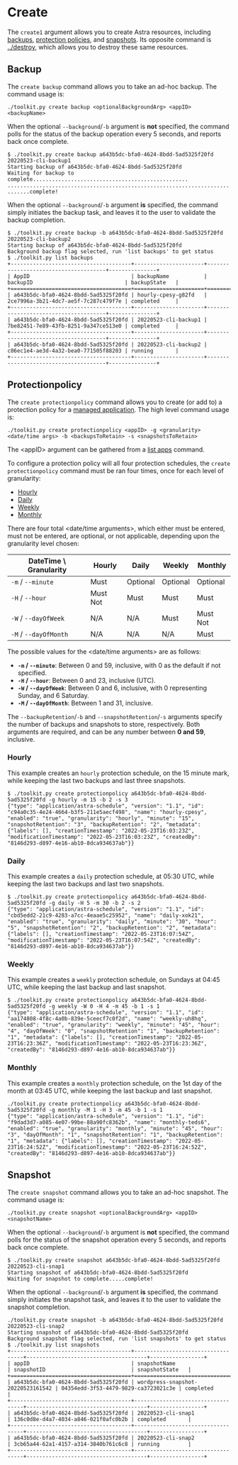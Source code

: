 # Create

The `create1` argument allows you to create Astra resources, including [backups](#backup), [protection policies](#protectionpolicy), and [snapshots](#snapshot).  Its opposite command is [../destroy](../destroy/README.md), which allows you to destroy these same resources.

## Backup

The `create backup` command allows you to take an ad-hoc backup.  The command usage is:

```text
./toolkit.py create backup <optionalBackgroundArg> <appID> <backupName>
```

When the optional `--background`/`-b` argument is **not** specified, the command polls for the status of the backup operation every 5 seconds, and reports back once complete.

```text
$ ./toolkit.py create backup a643b5dc-bfa0-4624-8bdd-5ad5325f20fd 20220523-cli-backup1
Starting backup of a643b5dc-bfa0-4624-8bdd-5ad5325f20fd
Waiting for backup to complete.................................................
...............................................................................
.......complete!
```

When the optional `--background`/`-b` argument **is** specified, the command simply initiates the backup task, and leaves it to the user to validate the backup completion.

```text
$ ./toolkit.py create backup -b a643b5dc-bfa0-4624-8bdd-5ad5325f20fd 20220523-cli-backup2
Starting backup of a643b5dc-bfa0-4624-8bdd-5ad5325f20fd
Background backup flag selected, run 'list backups' to get status
$ ./toolkit.py list backups
+--------------------------------------+----------------------+--------------------------------------+---------------+
| AppID                                | backupName           | backupID                             | backupState   |
+======================================+======================+======================================+===============+
| a643b5dc-bfa0-4624-8bdd-5ad5325f20fd | hourly-cpesy-g82fd   | 2ce7996a-3b21-4dc7-ae5f-7c287c479f7e | completed     |
+--------------------------------------+----------------------+--------------------------------------+---------------+
| a643b5dc-bfa0-4624-8bdd-5ad5325f20fd | 20220523-cli-backup1 | 7be82451-7e89-43fb-8251-9a347ce513e0 | completed     |
+--------------------------------------+----------------------+--------------------------------------+---------------+
| a643b5dc-bfa0-4624-8bdd-5ad5325f20fd | 20220523-cli-backup2 | c06ec1e4-ae3d-4a32-bea0-771505f88203 | running       |
+--------------------------------------+----------------------+--------------------------------------+---------------+
```

## Protectionpolicy

The `create protectionpolicy` command allows you to create (or add to) a protection policy for a [managed application](../manage/README.md#app).  The high level command usage is:

```text
./toolkit.py create protectionpolicy <appID> -g <granularity> <date/time args> -b <backupsToRetain> -s <snapshotsToRetain>
```

The \<appID\> argument can be gathered from a [list apps](../list/README.md#apps) command.

To configure a protection policy will all four protection schedules, the `create protectionpolicy` command must be ran four times, once for each level of granularity:

* [Hourly](#hourly)
* [Daily](#daily)
* [Weekly](#weekly)
* [Monthly](#monthly)

There are four total \<date/time arguments\>, which either must be entered, must not be entered, are optional, or not applicable, depending upon the granularity level chosen:

| DateTime \ Granularity | Hourly   | Daily    | Weekly   | Monthly  |
| ---------------------- | -------- | -------- | -------- | -------- |
| `-m` / `--minute`      | Must     | Optional | Optional | Optional |
| `-H` / `--hour`        | Must Not | Must     | Must     | Must     |
| `-W` / `--dayOfWeek`   | N/A      | N/A      | Must     | Must Not |
| `-M` / `--dayOfMonth`  | N/A      | N/A      | N/A      | Must     |

The possible values for the \<date/time arguments\> are as follows:

* **`-m` / `--minute`**: Between 0 and 59, inclusive, with 0 as the default if not specified.
* **`-H` / `--hour`**: Between 0 and 23, inclusive (UTC).
* **`-W` / `--dayOfWeek`**: Between 0 and 6, inclusive, with 0 representing Sunday, and 6 Saturday.
* **`-M` / `--dayOfMonth`**: Between 1 and 31, inclusive.

The `--backupRetention`/`-b` and `--snapshotRetention`/`-s` arguments specify the number of backups and snapshots to store, respectively.  Both arguments are required, and can be any number between **0 and 59**, inclusive.

### Hourly

This example creates an `hourly` protection schedule, on the 15 minute mark, while keeping the last two backups and last three snapshots.

```text
$ ./toolkit.py create protectionpolicy a643b5dc-bfa0-4624-8bdd-5ad5325f20fd -g hourly -m 15 -b 2 -s 3
{"type": "application/astra-schedule", "version": "1.1", "id": "c94a0c35-4e24-4664-b3f5-211e5aecf498", "name": "hourly-cpesy", "enabled": "true", "granularity": "hourly", "minute": "15", "snapshotRetention": "3", "backupRetention": "2", "metadata": {"labels": [], "creationTimestamp": "2022-05-23T16:03:23Z", "modificationTimestamp": "2022-05-23T16:03:23Z", "createdBy": "8146d293-d897-4e16-ab10-8dca934637ab"}}
```

### Daily

This example creates a `daily` protection schedule, at 05:30 UTC, while keeping the last two backups and last two snapshots.

```text
$ ./toolkit.py create protectionpolicy a643b5dc-bfa0-4624-8bdd-5ad5325f20fd -g daily -H 5 -m 30 -b 2 -s 2
{"type": "application/astra-schedule", "version": "1.1", "id": "cbd5edd2-21c9-4283-a7cc-4eaae5c25952", "name": "daily-xok21", "enabled": "true", "granularity": "daily", "minute": "30", "hour": "5", "snapshotRetention": "2", "backupRetention": "2", "metadata": {"labels": [], "creationTimestamp": "2022-05-23T16:07:54Z", "modificationTimestamp": "2022-05-23T16:07:54Z", "createdBy": "8146d293-d897-4e16-ab10-8dca934637ab"}}
```

### Weekly

This example creates a `weekly` protection schedule, on Sundays at 04:45 UTC, while keeping the last backup and last snapshot.

```text
$ ./toolkit.py create protectionpolicy a643b5dc-bfa0-4624-8bdd-5ad5325f20fd -g weekly -W 0 -H 4 -m 45 -b 1 -s 1
{"type": "application/astra-schedule", "version": "1.1", "id": "aa174808-4f8c-4a0b-839e-5ceecf7c0f2d", "name": "weekly-uh8hq", "enabled": "true", "granularity": "weekly", "minute": "45", "hour": "4", "dayOfWeek": "0", "snapshotRetention": "1", "backupRetention": "1", "metadata": {"labels": [], "creationTimestamp": "2022-05-23T16:23:36Z", "modificationTimestamp": "2022-05-23T16:23:36Z", "createdBy": "8146d293-d897-4e16-ab10-8dca934637ab"}}
```

### Monthly

This example creates a `monthly` protection schedule, on the 1st day of the month at 03:45 UTC, while keeping the last backup and last snapshot.

```text
./toolkit.py create protectionpolicy a643b5dc-bfa0-4624-8bdd-5ad5325f20fd -g monthly -M 1 -H 3 -m 45 -b 1 -s 1
{"type": "application/astra-schedule", "version": "1.1", "id": "f9dad3d7-a085-4e07-99be-88a90fc8362b", "name": "monthly-teds6", "enabled": "true", "granularity": "monthly", "minute": "45", "hour": "3", "dayOfMonth": "1", "snapshotRetention": "1", "backupRetention": "1", "metadata": {"labels": [], "creationTimestamp": "2022-05-23T16:24:52Z", "modificationTimestamp": "2022-05-23T16:24:52Z", "createdBy": "8146d293-d897-4e16-ab10-8dca934637ab"}}
```

## Snapshot

The `create snapshot` command allows you to take an ad-hoc snapshot.  The command usage is:

```text
./toolkit.py create snapshot <optionalBackgroundArg> <appID> <snapshotName>
```

When the optional `--background`/`-b` argument is **not** specified, the command polls for the status of the snapshot operation every 5 seconds, and reports back once complete.

```text
$ ./toolkit.py create snapshot a643b5dc-bfa0-4624-8bdd-5ad5325f20fd 20220523-cli-snap1
Starting snapshot of a643b5dc-bfa0-4624-8bdd-5ad5325f20fd
Waiting for snapshot to complete.....complete!
```

When the optional `--background`/`-b` argument **is** specified, the command simply initiates the snapshot task, and leaves it to the user to validate the snapshot completion.

```text
./toolkit.py create snapshot -b a643b5dc-bfa0-4624-8bdd-5ad5325f20fd 20220523-cli-snap2
Starting snapshot of a643b5dc-bfa0-4624-8bdd-5ad5325f20fd
Background snapshot flag selected, run 'list snapshots' to get status
$ ./toolkit.py list snapshots
+--------------------------------------+-----------------------------------+--------------------------------------+-----------------+
| appID                                | snapshotName                      | snapshotID                           | snapshotState   |
+======================================+===================================+======================================+=================+
| a643b5dc-bfa0-4624-8bdd-5ad5325f20fd | wordpress-snapshot-20220523161542 | 04354edd-3f53-4479-9829-ca3723021c3e | completed       |
+--------------------------------------+-----------------------------------+--------------------------------------+-----------------+
| a643b5dc-bfa0-4624-8bdd-5ad5325f20fd | 20220523-cli-snap1                | 136c0d8e-d4a7-4034-a846-021f0afc0b2b | completed       |
+--------------------------------------+-----------------------------------+--------------------------------------+-----------------+
| a643b5dc-bfa0-4624-8bdd-5ad5325f20fd | 20220523-cli-snap2                | 3cb65a44-62a1-4157-a314-3840b761c6c8 | running         |
+--------------------------------------+-----------------------------------+--------------------------------------+-----------------+

```
